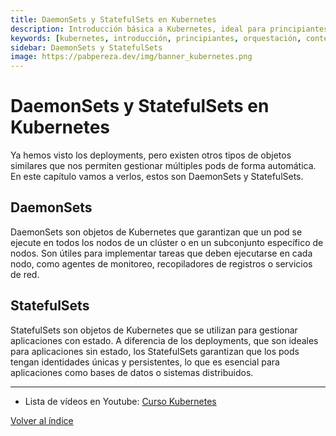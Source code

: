 ```yaml
---
title: DaemonSets y StatefulSets en Kubernetes 
description: Introducción básica a Kubernetes, ideal para principiantes que desean aprender sobre esta tecnología de orquestación de contenedores.
keywords: [kubernetes, introducción, principiantes, orquestación, contenedores]
sidebar: DaemonSets y StatefulSets 
image: https://pabpereza.dev/img/banner_kubernetes.png
---
```


# DaemonSets y StatefulSets en Kubernetes
Ya hemos visto los deployments, pero existen otros tipos de objetos similares que nos permiten gestionar múltiples pods de forma automática. En este capítulo vamos a verlos, estos son DaemonSets y StatefulSets.

## DaemonSets
DaemonSets son objetos de Kubernetes que garantizan que un pod se ejecute en todos los nodos de un clúster o en un subconjunto específico de nodos. Son útiles para implementar tareas que deben ejecutarse en cada nodo, como agentes de monitoreo, recopiladores de registros o servicios de red.



## StatefulSets
StatefulSets son objetos de Kubernetes que se utilizan para gestionar aplicaciones con estado. A diferencia de los deployments, que son ideales para aplicaciones sin estado, los StatefulSets garantizan que los pods tengan identidades únicas y persistentes, lo que es esencial para aplicaciones como bases de datos o sistemas distribuidos.


---
* Lista de vídeos en Youtube: [Curso Kubernetes](https://www.youtube.com/playlist?list=PLQhxXeq1oc2k9MFcKxqXy5GV4yy7wqSma)

[Volver al índice](README.md#índice)